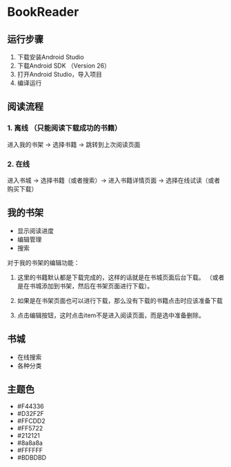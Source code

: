 # BookReader

## 运行步骤
1. 下载安装Android Studio
2. 下载Android SDK （Version 26）
3. 打开Android Studio，导入项目
4. 编译运行

## 阅读流程

### 1. 离线 （只能阅读下载成功的书籍）
进入我的书架 -> 选择书籍 -> 跳转到上次阅读页面


### 2. 在线
进入书城 -> 选择书籍（或者搜索）-> 进入书籍详情页面 -> 选择在线试读（或者购买下载）


## 我的书架

- 显示阅读进度
- 编辑管理
- 搜索

对于我的书架的编辑功能：

1. 这里的书籍默认都是下载完成的，这样的话就是在书城页面后台下载。 （或者是在书城添加到书架，然后在书架页面进行下载）。

2. 如果是在书架页面也可以进行下载，那么没有下载的书籍点击时应该准备下载

2. 点击编辑按钮，这时点击item不是进入阅读页面，而是选中准备删除。

## 书城

- 在线搜索
- 各种分类


## 主题色

- <color name="colorPrimary">#F44336</color>
- <color name="colorPrimaryDark">#D32F2F</color>
- <color name="colorPrimaryLight">#FFCDD2</color>
- <color name="colorAccent">#FF5722</color>
- <color name="colorPrimaryText">#212121</color>
- <color name="colorSecondaryText">#8a8a8a</color>
- <color name="colorIcons">#FFFFFF</color>
- <color name="colorDivider">#BDBDBD</color>
